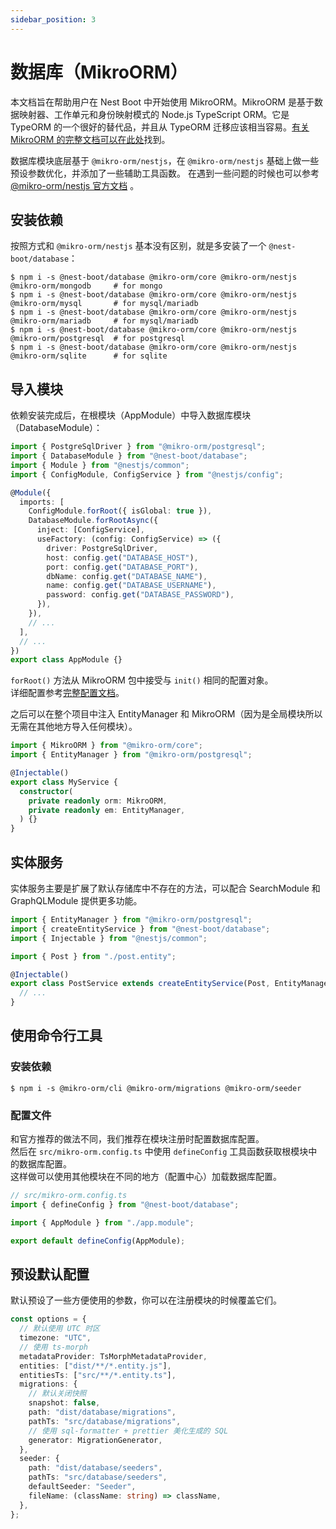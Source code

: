 ```yaml
---
sidebar_position: 3
---
```


# 数据库（MikroORM）

本文档旨在帮助用户在 Nest Boot 中开始使用 MikroORM。MikroORM 是基于数据映射器、工作单元和身份映射模式的 Node.js TypeScript ORM。它是 TypeORM 的一个很好的替代品，并且从 TypeORM 迁移应该相当容易。[有关 MikroORM 的完整文档可以在此处](https://mikro-orm.io/docs)找到。

数据库模块底层基于 `@mikro-orm/nestjs`，在 `@mikro-orm/nestjs` 基础上做一些预设参数优化，并添加了一些辅助工具函数。 在遇到一些问题的时候也可以参考 [@mikro-orm/nestjs 官方文档](https://mikro-orm.io/docs/usage-with-nestjs) 。

## 安装依赖

按照方式和 `@mikro-orm/nestjs` 基本没有区别，就是多安装了一个 `@nest-boot/database`：

```shell
$ npm i -s @nest-boot/database @mikro-orm/core @mikro-orm/nestjs @mikro-orm/mongodb     # for mongo
$ npm i -s @nest-boot/database @mikro-orm/core @mikro-orm/nestjs @mikro-orm/mysql       # for mysql/mariadb
$ npm i -s @nest-boot/database @mikro-orm/core @mikro-orm/nestjs @mikro-orm/mariadb     # for mysql/mariadb
$ npm i -s @nest-boot/database @mikro-orm/core @mikro-orm/nestjs @mikro-orm/postgresql  # for postgresql
$ npm i -s @nest-boot/database @mikro-orm/core @mikro-orm/nestjs @mikro-orm/sqlite      # for sqlite

```

## 导入模块

依赖安装完成后，在根模块（AppModule）中导入数据库模块（DatabaseModule）：

```typescript
import { PostgreSqlDriver } from "@mikro-orm/postgresql";
import { DatabaseModule } from "@nest-boot/database";
import { Module } from "@nestjs/common";
import { ConfigModule, ConfigService } from "@nestjs/config";

@Module({
  imports: [
    ConfigModule.forRoot({ isGlobal: true }),
    DatabaseModule.forRootAsync({
      inject: [ConfigService],
      useFactory: (config: ConfigService) => ({
        driver: PostgreSqlDriver,
        host: config.get("DATABASE_HOST"),
        port: config.get("DATABASE_PORT"),
        dbName: config.get("DATABASE_NAME"),
        name: config.get("DATABASE_USERNAME"),
        password: config.get("DATABASE_PASSWORD"),
      }),
    }),
    // ...
  ],
  // ...
})
export class AppModule {}
```

`forRoot()` 方法从 MikroORM 包中接受与 `init()` 相同的配置对象。  
详细配置参考[完整配置文档](https://mikro-orm.io/docs/configuration)。

之后可以在整个项目中注入 EntityManager 和 MikroORM（因为是全局模块所以无需在其他地方导入任何模块）。

```typescript
import { MikroORM } from "@mikro-orm/core";
import { EntityManager } from "@mikro-orm/postgresql";

@Injectable()
export class MyService {
  constructor(
    private readonly orm: MikroORM,
    private readonly em: EntityManager,
  ) {}
}
```

## 实体服务

实体服务主要是扩展了默认存储库中不存在的方法，可以配合 SearchModule 和 GraphQLModule 提供更多功能。

```typescript
import { EntityManager } from "@mikro-orm/postgresql";
import { createEntityService } from "@nest-boot/database";
import { Injectable } from "@nestjs/common";

import { Post } from "./post.entity";

@Injectable()
export class PostService extends createEntityService(Post, EntityManager) {
  // ...
}
```

## 使用命令行工具

### 安装依赖

```shell
$ npm i -s @mikro-orm/cli @mikro-orm/migrations @mikro-orm/seeder
```

### 配置文件

和官方推荐的做法不同，我们推荐在模块注册时配置数据库配置。  
然后在 `src/mikro-orm.config.ts` 中使用 `defineConfig` 工具函数获取根模块中的数据库配置。  
这样做可以使用其他模块在不同的地方（配置中心）加载数据库配置。

```typescript
// src/mikro-orm.config.ts
import { defineConfig } from "@nest-boot/database";

import { AppModule } from "./app.module";

export default defineConfig(AppModule);
```

## 预设默认配置

默认预设了一些方便使用的参数，你可以在注册模块的时候覆盖它们。

```typescript
const options = {
  // 默认使用 UTC 时区
  timezone: "UTC",
  // 使用 ts-morph
  metadataProvider: TsMorphMetadataProvider,
  entities: ["dist/**/*.entity.js"],
  entitiesTs: ["src/**/*.entity.ts"],
  migrations: {
    // 默认关闭快照
    snapshot: false,
    path: "dist/database/migrations",
    pathTs: "src/database/migrations",
    // 使用 sql-formatter + prettier 美化生成的 SQL
    generator: MigrationGenerator,
  },
  seeder: {
    path: "dist/database/seeders",
    pathTs: "src/database/seeders",
    defaultSeeder: "Seeder",
    fileName: (className: string) => className,
  },
};
```
